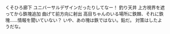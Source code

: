 くそひろ廊下
ユニバーサルデザインだったりしてなー！
釣り天井
上方視界を遮ってから鉄塊追加
曲げて前方向に射出
高目ちゃんのいる場所に鉄棘、それに鉄塊……情報を聞いていない？
いや、あの塊は鉄ではない。鉛だ。
対策はしたようだな。